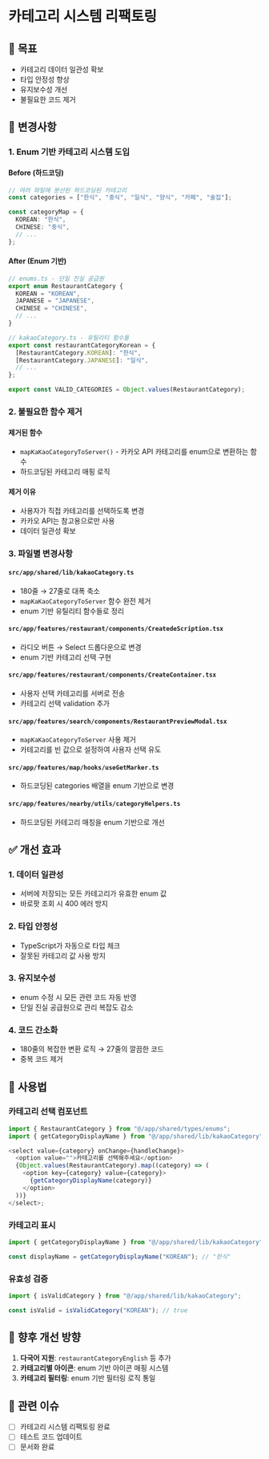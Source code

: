 # 카테고리 시스템 리팩토링

## 🎯 목표

- 카테고리 데이터 일관성 확보
- 타입 안정성 향상
- 유지보수성 개선
- 불필요한 코드 제거

## 🔄 변경사항

### 1. Enum 기반 카테고리 시스템 도입

#### Before (하드코딩)

```typescript
// 여러 파일에 분산된 하드코딩된 카테고리
const categories = ["한식", "중식", "일식", "양식", "카페", "술집"];

const categoryMap = {
  KOREAN: "한식",
  CHINESE: "중식",
  // ...
};
```

#### After (Enum 기반)

```typescript
// enums.ts - 단일 진실 공급원
export enum RestaurantCategory {
  KOREAN = "KOREAN",
  JAPANESE = "JAPANESE",
  CHINESE = "CHINESE",
  // ...
}

// kakaoCategory.ts - 유틸리티 함수들
export const restaurantCategoryKorean = {
  [RestaurantCategory.KOREAN]: "한식",
  [RestaurantCategory.JAPANESE]: "일식",
  // ...
};

export const VALID_CATEGORIES = Object.values(RestaurantCategory);
```

### 2. 불필요한 함수 제거

#### 제거된 함수

- `mapKaKaoCategoryToServer()` - 카카오 API 카테고리를 enum으로 변환하는 함수
- 하드코딩된 카테고리 매핑 로직

#### 제거 이유

- 사용자가 직접 카테고리를 선택하도록 변경
- 카카오 API는 참고용으로만 사용
- 데이터 일관성 확보

### 3. 파일별 변경사항

#### `src/app/shared/lib/kakaoCategory.ts`

- 180줄 → 27줄로 대폭 축소
- `mapKaKaoCategoryToServer` 함수 완전 제거
- enum 기반 유틸리티 함수들로 정리

#### `src/app/features/restaurant/components/CreatedeScription.tsx`

- 라디오 버튼 → Select 드롭다운으로 변경
- enum 기반 카테고리 선택 구현

#### `src/app/features/restaurant/components/CreateContainer.tsx`

- 사용자 선택 카테고리를 서버로 전송
- 카테고리 선택 validation 추가

#### `src/app/features/search/components/RestaurantPreviewModal.tsx`

- `mapKaKaoCategoryToServer` 사용 제거
- 카테고리를 빈 값으로 설정하여 사용자 선택 유도

#### `src/app/features/map/hooks/useGetMarker.ts`

- 하드코딩된 categories 배열을 enum 기반으로 변경

#### `src/app/features/nearby/utils/categoryHelpers.ts`

- 하드코딩된 카테고리 매칭을 enum 기반으로 개선

## ✅ 개선 효과

### 1. 데이터 일관성

- 서버에 저장되는 모든 카테고리가 유효한 enum 값
- 바로팟 조회 시 400 에러 방지

### 2. 타입 안정성

- TypeScript가 자동으로 타입 체크
- 잘못된 카테고리 값 사용 방지

### 3. 유지보수성

- enum 수정 시 모든 관련 코드 자동 반영
- 단일 진실 공급원으로 관리 복잡도 감소

### 4. 코드 간소화

- 180줄의 복잡한 변환 로직 → 27줄의 깔끔한 코드
- 중복 코드 제거

## 🔧 사용법

### 카테고리 선택 컴포넌트

```typescript
import { RestaurantCategory } from "@/app/shared/types/enums";
import { getCategoryDisplayName } from "@/app/shared/lib/kakaoCategory";

<select value={category} onChange={handleChange}>
  <option value="">카테고리를 선택해주세요</option>
  {Object.values(RestaurantCategory).map((category) => (
    <option key={category} value={category}>
      {getCategoryDisplayName(category)}
    </option>
  ))}
</select>;
```

### 카테고리 표시

```typescript
import { getCategoryDisplayName } from "@/app/shared/lib/kakaoCategory";

const displayName = getCategoryDisplayName("KOREAN"); // "한식"
```

### 유효성 검증

```typescript
import { isValidCategory } from "@/app/shared/lib/kakaoCategory";

const isValid = isValidCategory("KOREAN"); // true
```

## 🚀 향후 개선 방향

1. **다국어 지원**: `restaurantCategoryEnglish` 등 추가
2. **카테고리별 아이콘**: enum 기반 아이콘 매핑 시스템
3. **카테고리 필터링**: enum 기반 필터링 로직 통일

## 📝 관련 이슈

- [ ] 카테고리 시스템 리팩토링 완료
- [ ] 테스트 코드 업데이트
- [ ] 문서화 완료
